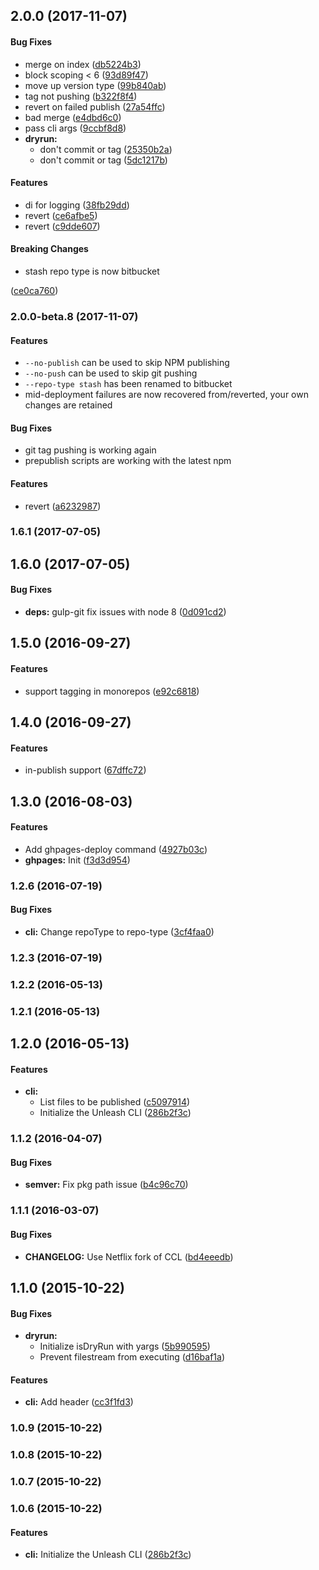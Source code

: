 <a name="2.0.0"></a>
## 2.0.0 (2017-11-07)


#### Bug Fixes

* merge on index ([db5224b3](https://github.com/netflix/unleash/commit/db5224b3))
* block scoping < 6 ([93d89f47](https://github.com/netflix/unleash/commit/93d89f47))
* move up version type ([99b840ab](https://github.com/netflix/unleash/commit/99b840ab))
* tag not pushing ([b322f8f4](https://github.com/netflix/unleash/commit/b322f8f4))
* revert on failed publish ([27a54ffc](https://github.com/netflix/unleash/commit/27a54ffc))
* bad merge ([e4dbd6c0](https://github.com/netflix/unleash/commit/e4dbd6c0))
* pass cli args ([9ccbf8d8](https://github.com/netflix/unleash/commit/9ccbf8d8))
* **dryrun:**
  * don't commit or tag ([25350b2a](https://github.com/netflix/unleash/commit/25350b2a))
  * don't commit or tag ([5dc1217b](https://github.com/netflix/unleash/commit/5dc1217b))


#### Features

* di for logging ([38fb29dd](https://github.com/netflix/unleash/commit/38fb29dd))
* revert ([ce6afbe5](https://github.com/netflix/unleash/commit/ce6afbe5))
* revert ([c9dde607](https://github.com/netflix/unleash/commit/c9dde607))


#### Breaking Changes

* stash repo type is now bitbucket

 ([ce0ca760](https://github.com/netflix/unleash/commit/ce0ca760))


<a name="2.0.0-beta.8"></a>
### 2.0.0-beta.8 (2017-11-07)


#### Features

* `--no-publish` can be used to skip NPM publishing
* `--no-push` can be used to skip git pushing
* `--repo-type stash` has been renamed to bitbucket
* mid-deployment failures are now recovered from/reverted, your own changes are retained


#### Bug Fixes

* git tag pushing is working again
* prepublish scripts are working with the latest npm


#### Features

* revert ([a6232987](https://github.com/netflix/unleash/commit/a6232987))


<a name="1.6.1"></a>
### 1.6.1 (2017-07-05)


<a name="1.6.0"></a>
## 1.6.0 (2017-07-05)


#### Bug Fixes

* **deps:** gulp-git fix issues with node 8 ([0d091cd2](https://github.com/netflix/unleash/commit/0d091cd2))


<a name="1.5.0"></a>
## 1.5.0 (2016-09-27)


#### Features

* support tagging in monorepos ([e92c6818](https://github.com/netflix/unleash/commit/e92c6818))


<a name="1.4.0"></a>
## 1.4.0 (2016-09-27)


#### Features

* in-publish support ([67dffc72](https://github.com/netflix/unleash/commit/67dffc72))


<a name="1.3.0"></a>
## 1.3.0 (2016-08-03)


#### Features

* Add ghpages-deploy command ([4927b03c](https://github.com/netflix/unleash/commit/4927b03c))
* **ghpages:** Init ([f3d3d954](https://github.com/netflix/unleash/commit/f3d3d954))


<a name="1.2.6"></a>
### 1.2.6 (2016-07-19)


#### Bug Fixes

* **cli:** Change repoType to repo-type ([3cf4faa0](https://github.com/jameswomack/unleash/commit/3cf4faa0))


<a name="1.2.3"></a>
### 1.2.3 (2016-07-19)


<a name="1.2.2"></a>
### 1.2.2 (2016-05-13)


<a name="1.2.1"></a>
### 1.2.1 (2016-05-13)


<a name="1.2.0"></a>
## 1.2.0 (2016-05-13)


#### Features

* **cli:**
  * List files to be published ([c5097914](https://github.com/jameswomack/unleash/commit/c5097914))
  * Initialize the Unleash CLI ([286b2f3c](https://github.com/jameswomack/unleash/commit/286b2f3c))


<a name="1.1.2"></a>
### 1.1.2 (2016-04-07)


#### Bug Fixes

* **semver:** Fix pkg path issue ([b4c96c70](https://github.com/jameswomack/unleash/commit/b4c96c70))


<a name="1.1.1"></a>
### 1.1.1 (2016-03-07)


#### Bug Fixes

* **CHANGELOG:** Use Netflix fork of CCL ([bd4eeedb](https://github.com/jameswomack/unleash/commit/bd4eeedb))


<a name="1.1.0"></a>
## 1.1.0 (2015-10-22)


#### Bug Fixes

* **dryrun:**
  * Initialize isDryRun with yargs ([5b990595](https://github.com/jameswomack/unleash/commit/5b990595))
  * Prevent filestream from executing ([d16baf1a](https://github.com/jameswomack/unleash/commit/d16baf1a))


#### Features

* **cli:** Add header ([cc3f1fd3](https://github.com/jameswomack/unleash/commit/cc3f1fd3))


<a name="1.0.9"></a>
### 1.0.9 (2015-10-22)


<a name="1.0.8"></a>
### 1.0.8 (2015-10-22)


<a name="1.0.7"></a>
### 1.0.7 (2015-10-22)


<a name="1.0.6"></a>
### 1.0.6 (2015-10-22)


#### Features

* **cli:** Initialize the Unleash CLI ([286b2f3c](https://github.com/jameswomack/unleash/commit/286b2f3c))


